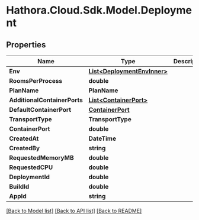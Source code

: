 # Hathora.Cloud.Sdk.Model.Deployment

## Properties

Name | Type | Description | Notes
------------ | ------------- | ------------- | -------------
**Env** | [**List&lt;DeploymentEnvInner&gt;**](DeploymentEnvInner.md) |  | 
**RoomsPerProcess** | **double** |  | 
**PlanName** | **PlanName** |  | 
**AdditionalContainerPorts** | [**List&lt;ContainerPort&gt;**](ContainerPort.md) |  | 
**DefaultContainerPort** | [**ContainerPort**](ContainerPort.md) |  | 
**TransportType** | **TransportType** |  | 
**ContainerPort** | **double** |  | 
**CreatedAt** | **DateTime** |  | 
**CreatedBy** | **string** |  | 
**RequestedMemoryMB** | **double** |  | 
**RequestedCPU** | **double** |  | 
**DeploymentId** | **double** |  | 
**BuildId** | **double** |  | 
**AppId** | **string** |  | 

[[Back to Model list]](../README.md#documentation-for-models) [[Back to API list]](../README.md#documentation-for-api-endpoints) [[Back to README]](../README.md)

